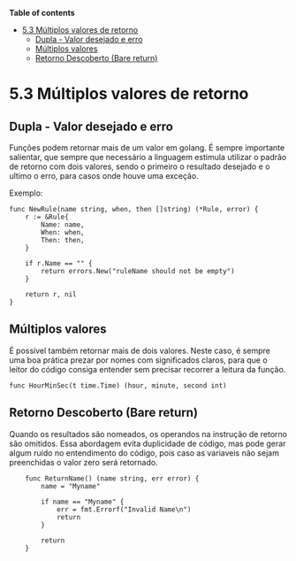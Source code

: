 **Table of contents**

- [5.3 Múltiplos valores de retorno](#53-múltiplos-valores-de-retorno)
  - [Dupla - Valor desejado e erro](#dupla---valor-desejado-e-erro)
  - [Múltiplos valores](#múltiplos-valores)
  - [Retorno Descoberto (Bare return)](#retorno-descoberto-bare-return)

# 5.3 Múltiplos valores de retorno

## Dupla - Valor desejado e erro

Funções podem retornar mais de um valor em golang. É sempre importante salientar, que sempre que necessário a linguagem estimula utilizar o padrão de retorno com dois valores, sendo o primeiro o resultado desejado e o ultimo o erro, para casos onde houve uma exceção.

Exemplo:

```golang
func NewRule(name string, when, then []string) (*Rule, error) {
	r := &Rule{
		Name: name,
		When: when,
		Then: then,
	}

	if r.Name == "" {
		return errors.New("ruleName should not be empty")
	}

	return r, nil
}

```

## Múltiplos valores

É possível também retornar mais de dois valores. Neste caso, é sempre uma boa prática prezar por nomes com significados claros, para que o leitor do código consiga entender sem precisar recorrer a leitura da função.

```golang
func HourMinSec(t time.Time) (hour, minute, second int) 
```

## Retorno Descoberto (Bare return)

Quando os resultados são nomeados, os operandos na instrução de retorno são omitidos. Essa abordagem evita duplicidade de código, mas pode gerar algum ruído no entendimento do código, pois caso as variaveis não sejam preenchidas o valor zero será retornado.

```golang
	func ReturnName() (name string, err error) {
        name = "Myname"

        if name == "Myname" {
            err = fmt.Errorf("Invalid Name\n")
            return
        }

        return
    }
```

